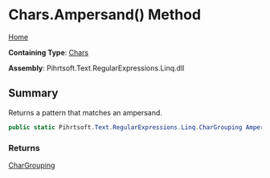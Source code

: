 # Chars\.Ampersand\(\) Method

[Home](../../../../../../README.md)

**Containing Type**: [Chars](../README.md)

**Assembly**: Pihrtsoft\.Text\.RegularExpressions\.Linq\.dll

## Summary

Returns a pattern that matches an ampersand\.

```csharp
public static Pihrtsoft.Text.RegularExpressions.Linq.CharGrouping Ampersand()
```

### Returns

[CharGrouping](../../CharGrouping/README.md)

